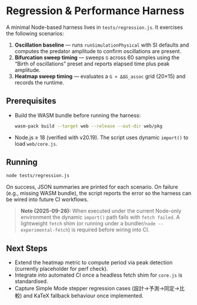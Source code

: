 # Regression & Performance Harness

A minimal Node-based harness lives in `tests/regression.js`. It exercises the following scenarios:

1. **Oscillation baseline** — runs `runSimulationPhysical` with SI defaults and computes the predator amplitude to confirm oscillations are present.
2. **Bifurcation sweep timing** — sweeps `G` across 60 samples using the “Birth of oscillations” preset and reports elapsed time plus peak amplitude.
3. **Heatmap sweep timing** — evaluates a `G × ΔΔG_assoc` grid (20×15) and records the runtime.

## Prerequisites

- Build the WASM bundle before running the harness:
  ```bash
  wasm-pack build --target web --release --out-dir web/pkg
  ```
- Node.js ≥ 18 (verified with v20.19). The script uses dynamic `import()` to load `web/core.js`.

## Running

```bash
node tests/regression.js
```

On success, JSON summaries are printed for each scenario. On failure (e.g., missing WASM bundle), the script reports the error so the harness can be wired into future CI workflows.

> **Note (2025-09-26):** When executed under the current Node-only environment the dynamic `import()` path fails with `fetch failed`. A lightweight `fetch` shim (or running under a bundler/`node --experimental-fetch`) is required before wiring into CI.

## Next Steps

- Extend the heatmap metric to compute period via peak detection (currently placeholder for perf check).
- Integrate into automated CI once a headless fetch shim for `core.js` is standardised.
- Capture Simple Mode stepper regression cases (設計→予測→同定→比較) and KaTeX fallback behaviour once implemented.
